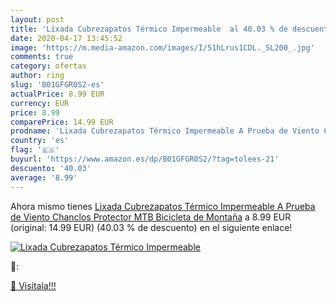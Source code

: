 ```yaml
---
layout: post
title: 'Lixada Cubrezapatos Térmico Impermeable  al 40.03 % de descuento'
date: 2020-04-17 13:45:52
image: 'https://m.media-amazon.com/images/I/51hLrus1CDL._SL200_.jpg'
comments: true
category: ofertas
author: ring
slug: 'B01GFGR0S2-es'
actualPrice: 8.99 EUR
currency: EUR
price: 8.99
comparePrice: 14.99 EUR
prodname: 'Lixada Cubrezapatos Térmico Impermeable A Prueba de Viento Chanclos Protector MTB Bicicleta de Montaña'
country: 'es'
flag: '🇪🇸'
buyurl: 'https://www.amazon.es/dp/B01GFGR0S2/?tag=tolees-21'
descuento: '40.03'
average: '8.99'
---
```


Ahora mismo tienes [Lixada Cubrezapatos Térmico Impermeable A Prueba de Viento Chanclos Protector MTB Bicicleta de Montaña](https://www.amazon.es/dp/B01GFGR0S2/?tag=tolees-21) a 8.99 EUR (original: 14.99 EUR) (40.03 %  de descuento) en el siguiente enlace!

[![Lixada Cubrezapatos Térmico Impermeable ](https://m.media-amazon.com/images/I/51hLrus1CDL._SL200_.jpg)](https://www.amazon.es/dp/B01GFGR0S2/?tag=tolees-21)

🔎:


[🛒 Visítala!!!](https://www.amazon.es/dp/B01GFGR0S2/?tag=tolees-21)
